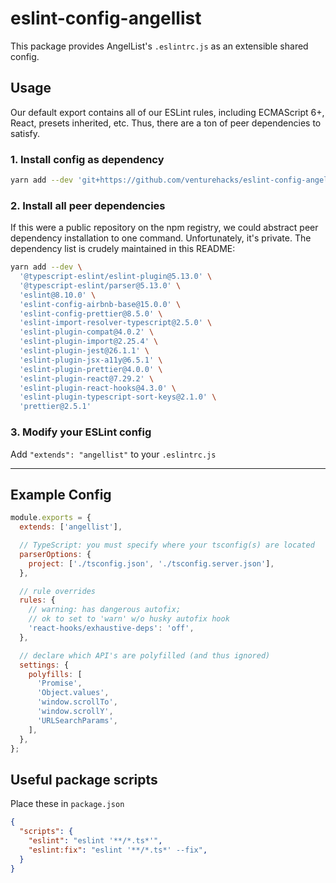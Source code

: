 # eslint-config-angellist

This package provides AngelList's `.eslintrc.js` as an extensible shared config.

## Usage

Our default export contains all of our ESLint rules, including ECMAScript 6+, React, presets inherited, etc. Thus, there are a ton of peer dependencies to satisfy.

### 1. Install config as dependency

```sh
yarn add --dev 'git+https://github.com/venturehacks/eslint-config-angellist#1.0.0'
```

### 2. Install all peer dependencies

If this were a public repository on the npm registry, we could abstract peer dependency installation to one command. Unfortunately, it's private. The dependency list is crudely maintained in this README:

```sh
yarn add --dev \
  '@typescript-eslint/eslint-plugin@5.13.0' \
  '@typescript-eslint/parser@5.13.0' \
  'eslint@8.10.0' \
  'eslint-config-airbnb-base@15.0.0' \
  'eslint-config-prettier@8.5.0' \
  'eslint-import-resolver-typescript@2.5.0' \
  'eslint-plugin-compat@4.0.2' \
  'eslint-plugin-import@2.25.4' \
  'eslint-plugin-jest@26.1.1' \
  'eslint-plugin-jsx-a11y@6.5.1' \
  'eslint-plugin-prettier@4.0.0' \
  'eslint-plugin-react@7.29.2' \
  'eslint-plugin-react-hooks@4.3.0' \
  'eslint-plugin-typescript-sort-keys@2.1.0' \
  'prettier@2.5.1'
```

### 3. Modify your ESLint config

Add `"extends": "angellist"` to your `.eslintrc.js`

---

## Example Config

```js
module.exports = {
  extends: ['angellist'],

  // TypeScript: you must specify where your tsconfig(s) are located
  parserOptions: {
    project: ['./tsconfig.json', './tsconfig.server.json'],
  },

  // rule overrides
  rules: {
    // warning: has dangerous autofix;
    // ok to set to 'warn' w/o husky autofix hook
    'react-hooks/exhaustive-deps': 'off',
  },

  // declare which API's are polyfilled (and thus ignored)
  settings: {
    polyfills: [
      'Promise',
      'Object.values',
      'window.scrollTo',
      'window.scrollY',
      'URLSearchParams',
    ],
  },
};
```

## Useful package scripts

Place these in `package.json`

```json
{
  "scripts": {
    "eslint": "eslint '**/*.ts*'",
    "eslint:fix": "eslint '**/*.ts*' --fix",
  }
}
```
